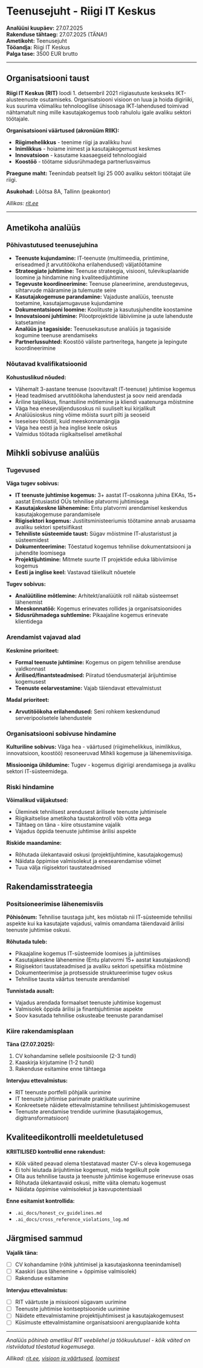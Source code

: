 # Teenusejuht - Riigi IT Keskus

**Analüüsi kuupäev:** 27.07.2025  
**Rakenduse tähtaeg:** 27.07.2025 (TÄNA!)  
**Ametikoht:** Teenusejuht  
**Tööandja:** Riigi IT Keskus  
**Palga tase:** 3500 EUR brutto

---

## Organisatsiooni taust

**Riigi IT Keskus (RIT)** loodi 1. detsembril 2021 riigiasutuste keskseks IKT-alusteenuste osutamiseks. Organisatsiooni visioon on luua ja hoida digiriiki, kus suurima võimaliku tehnoloogilise ühisosaga IKT-lahendused toimivad nähtamatult ning mille kasutajakogemus toob rahulolu igale avaliku sektori töötajale.

**Organisatsiooni väärtused (akronüüm RIIK):**

- **Riigimehelikkus** - teenime riigi ja avalikku huvi
- **Inimlikkus** - hoiame inimest ja kasutajakogemust keskmes  
- **Innovatsioon** - kasutame kaasaegseid tehnoloogiaid
- **Koostöö** - töötame sidusrühmadega partnerlusvaimus

**Praegune maht:** Teenindab peatselt ligi 25 000 avaliku sektori töötajat üle riigi.

**Asukohad:** Lõõtsa 8A, Tallinn (peakontor)

_Allikas: [rit.ee](https://www.rit.ee)_

---

## Ametikoha analüüs

### Põhivastutused teenusejuhina

- **Teenuste kujundamine:** IT-teenuste (multimeedia, printimine, eriseadmed jt arvutitöökoha erilahendused) väljatöötamine
- **Strateegiate juhtimine:** Teenuse strateegia, visiooni, tulevikuplaanide loomine ja hindamine ning kvaliteedijuhtimine
- **Tegevuste koordineerimine:** Teenuse planeerimine, arendustegevus, sihtarvude määramine ja tulemuste seire
- **Kasutajakogemuse parandamine:** Vajaduste analüüs, teenuste toetamine, kasutajamugavuse kujundamine
- **Dokumentatsiooni loomine:** Koolituste ja kasutusjuhendite koostamine
- **Innovatsiooni juhtimine:** Pilootprojektide läbiviimine ja uute lahenduste katsetamine
- **Analüüs ja tagasiside:** Teenusekasutuse analüüs ja tagasiside kogumine teenuse arendamiseks
- **Partnerlussuhted:** Koostöö väliste partneritega, hangete ja lepingute koordineerimine

### Nõutavad kvalifikatsioonid

**Kohustuslikud nõuded:**

- Vähemalt 3-aastane teenuse (soovitavalt IT-teenuse) juhtimise kogemus
- Head teadmised arvutitöökoha lahendustest ja soov neid arendada
- Äriline taiplikkus, finantsiline mõtlemine ja kliendi vaatenurga mõistmine
- Väga hea eneseväljendusoskus nii suuliselt kui kirjalikult
- Analüüsioskus ning võime mõista suurt pilti ja seoseid
- Iseseisev tööstiil, kuid meeskonnamängija
- Väga hea eesti ja hea inglise keele oskus
- Valmidus töötada riigikaitselisel ametikohal

## Mihkli sobivuse analüüs

### Tugevused

**Väga tugev sobivus:**

- **IT teenuste juhtimise kogemus:** 3+ aastat IT-osakonna juhina EKAs, 15+ aastat Entusiastid OÜs tehnilise platvormi juhtimisega
- **Kasutajakeskne lähenemine:** Entu platvormi arendamisel keskendus kasutajakogemuse parandamisele
- **Riigisektori kogemus:** Justiitsministeeriumis töötamine annab arusaama avaliku sektori spetsiifikast
- **Tehniliste süsteemide taust:** Sügav mõistmine IT-alustaristust ja süsteemidest
- **Dokumenteerimine:** Tõestatud kogemus tehnilise dokumentatsiooni ja juhendite loomisega
- **Projektijuhtimine:** Mitmete suurte IT projektide eduka läbiviimise kogemus
- **Eesti ja inglise keel:** Vastavad täielikult nõuetele

**Tugev sobivus:**

- **Analüütiline mõtlemine:** Arhitekt/analüütik roll näitab süsteemset lähenemist
- **Meeskonnatöö:** Kogemus erinevates rollides ja organisatsioonides
- **Sidusrühmadega suhtlemine:** Pikaajaline kogemus erinevate klientidega

### Arendamist vajavad alad

**Keskmine prioriteet:**

- **Formal teenuste juhtimine:** Kogemus on pigem tehnilise arenduse valdkonnast
- **Ärilised/finantsteadmised:** Piiratud tõendusmaterjal ärijuhtimise kogemusest  
- **Teenuste eelarvestamine:** Vajab täiendavat ettevalmistust

**Madal prioriteet:**

- **Arvutitöökoha erilahendused:** Seni rohkem keskendunud serveripoolsetele lahendustele

### Organisatsiooni sobivuse hindamine

**Kulturiline sobivus:** Väga hea - väärtused (riigimehelikkus, inimlikkus, innovatsioon, koostöö) resoneeruvad Mihkli kogemuse ja lähenemisviisiga.

**Missiooniga ühildumine:** Tugev - kogemus digiriigi arendamisega ja avaliku sektori IT-süsteemidega.

### Riski hindamine

**Võimalikud väljakutsed:**

- Üleminek tehnilisest arendusest ärilisele teenuste juhtimisele
- Riigikaitselise ametikoha taustakontroll võib võtta aega  
- Tähtaeg on täna - kiire otsustamine vajalik
- Vajadus õppida teenuste juhtimise ärilisi aspekte

**Riskide maandamine:**

- Rõhutada ülekantavaid oskusi (projektijuhtimine, kasutajakogemus)
- Näidata õppimise valmisolekut ja enesearendamise võimet
- Tuua välja riigisektori taustateadmised

## Rakendamisstrateegia

### Positsioneerimise lähenemisviis

**Põhisõnum:** Tehnilise taustaga juht, kes mõistab nii IT-süsteemide tehnilisi aspekte kui ka kasutajate vajadusi, valmis omandama täiendavaid ärilisi teenuste juhtimise oskusi.

**Rõhutada tuleb:**

- Pikaajaline kogemus IT-süsteemide loomises ja juhtimiises
- Kasutajakeskne lähenemine (Entu platvormi 15+ aastat kasutajaskond)
- Riigisektori taustateadmised ja avaliku sektori spetsiifika mõistmine
- Dokumenteerimise ja protsesside struktureerimise tugev oskus
- Tehnilise tausta väärtus teenuste arendamisel

**Tunnistada ausalt:**

- Vajadus arendada formaalset teenuste juhtimise kogemust
- Valmisolek õppida ärilisi ja finantsjuhtimise aspekte  
- Soov kasutada tehnilise oskusteabe teenuste parandamisel

### Kiire rakendamisplaan

**Täna (27.07.2025):**

1. CV kohandamine sellele positsioonile (2-3 tundi)
2. Kaaskirja kirjutamine (1-2 tundi)  
3. Rakenduse esitamine enne tähtaega

**Intervjuu ettevalmistus:**

- RIT teenuste portfelli põhjalik uurimine
- IT teenuste juhtimise parimate praktikate uurimine  
- Konkreetsete näidete ettevalmistamine tehnilisest juhtimiskogemusest
- Teenuste arendamise trendide uurimine (kasutajakogemus, digitransformatsioon)

## Kvaliteedikontrolli meeldetuletused

**KRIITILISED kontrollid enne rakendust:**

- Kõik väited peavad olema tõestatavad master CV-s oleva kogemusega
- Ei tohi leiutada ärijuhtimise kogemust, mida tegelikult pole
- Olla aus tehnilise tausta ja teenuste juhtimise kogemuse erinevuse osas
- Rõhutada ülekantavaid oskusi, mitte väita olematu kogemust
- Näidata õppimise valmisolekut ja kasvupotentsiaali

**Enne esitamist kontrollida:**

- `.ai_docs/honest_cv_guidelines.md`
- `.ai_docs/cross_reference_violations_log.md`

## Järgmised sammud

**Vajalik täna:**

- [ ] CV kohandamine (rõhk juhtimisel ja kasutajaskonna teenindamisel)
- [ ] Kaaskiri (aus lähenemine + õppimise valmisolek)
- [ ] Rakenduse esitamine

**Intervjuu ettevalmistus:**

- [ ] RIT väärtuste ja missiooni sügavam uurimine
- [ ] Teenuste juhtimise kontseptsioonide uurimine
- [ ] Näidete ettevalmistamine projektijuhtimisest ja kasutajakogemusest
- [ ] Küsimuste ettevalmistamine organisatsiooni arenguplaanide kohta

---

_Analüüs põhineb ametlikul RIT veebilehel ja töökuulutusel - kõik väited on ristviidatud tõestatud kogemusega._

_Allikad: [rit.ee](https://www.rit.ee), [visioon ja väärtused](https://www.rit.ee/riigi-it-keskus/riigi-it-keskus/visioon-ja-vaartused), [loomisest](https://www.rit.ee/riigi-it-keskus/riigi-it-keskus/loomisest)_
